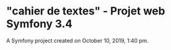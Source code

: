 "cahier de textes" - Projet web Symfony 3.4
===

A Symfony project created on October 10, 2019, 1:40 pm.
